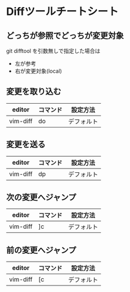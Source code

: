 # Diffツールチートシート

## どっちが参照でどっちが変更対象
git difftool を引数無しで指定した場合は
- 左が参考
- 右が変更対象(local)


## 変更を取り込む
  |  editor  | コマンド |  設定方法  |
  | -------- | -------- | ---------- |
  | vim-diff | do       | デフォルト |

## 変更を送る
  |  editor  | コマンド |  設定方法  |
  | -------- | -------- | ---------- |
  | vim-diff | dp       | デフォルト |

## 次の変更へジャンプ
  |  editor  | コマンド |  設定方法  |
  | -------- | -------- | ---------- |
  | vim-diff | ]c       | デフォルト |

## 前の変更へジャンプ
  |  editor  | コマンド |  設定方法  |
  | -------- | -------- | ---------- |
  | vim-diff | [c       | デフォルト |

